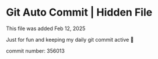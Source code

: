 # Git Auto Commit | Hidden File

This file was added Feb 12, 2025

Just for fun and keeping my daily git commit active 🤪

commit number: 356013
